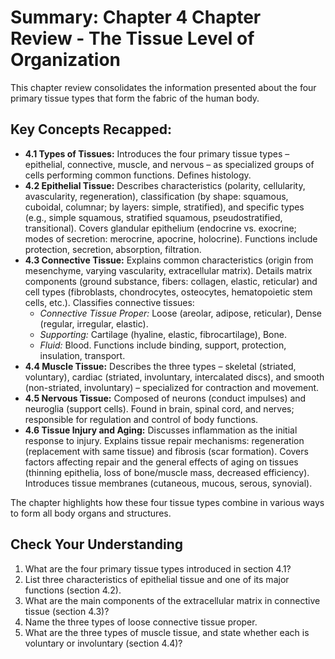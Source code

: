 # Summary: Chapter 4 Chapter Review - The Tissue Level of Organization

This chapter review consolidates the information presented about the four primary tissue types that form the fabric of the human body.

## Key Concepts Recapped:

*   **4.1 Types of Tissues:** Introduces the four primary tissue types – epithelial, connective, muscle, and nervous – as specialized groups of cells performing common functions. Defines histology.
*   **4.2 Epithelial Tissue:** Describes characteristics (polarity, cellularity, avascularity, regeneration), classification (by shape: squamous, cuboidal, columnar; by layers: simple, stratified), and specific types (e.g., simple squamous, stratified squamous, pseudostratified, transitional). Covers glandular epithelium (endocrine vs. exocrine; modes of secretion: merocrine, apocrine, holocrine). Functions include protection, secretion, absorption, filtration.
*   **4.3 Connective Tissue:** Explains common characteristics (origin from mesenchyme, varying vascularity, extracellular matrix). Details matrix components (ground substance, fibers: collagen, elastic, reticular) and cell types (fibroblasts, chondrocytes, osteocytes, hematopoietic stem cells, etc.). Classifies connective tissues:
    *   *Connective Tissue Proper:* Loose (areolar, adipose, reticular), Dense (regular, irregular, elastic).
    *   *Supporting:* Cartilage (hyaline, elastic, fibrocartilage), Bone.
    *   *Fluid:* Blood.
    Functions include binding, support, protection, insulation, transport.
*   **4.4 Muscle Tissue:** Describes the three types – skeletal (striated, voluntary), cardiac (striated, involuntary, intercalated discs), and smooth (non-striated, involuntary) – specialized for contraction and movement.
*   **4.5 Nervous Tissue:** Composed of neurons (conduct impulses) and neuroglia (support cells). Found in brain, spinal cord, and nerves; responsible for regulation and control of body functions.
*   **4.6 Tissue Injury and Aging:** Discusses inflammation as the initial response to injury. Explains tissue repair mechanisms: regeneration (replacement with same tissue) and fibrosis (scar formation). Covers factors affecting repair and the general effects of aging on tissues (thinning epithelia, loss of bone/muscle mass, decreased efficiency). Introduces tissue membranes (cutaneous, mucous, serous, synovial).

The chapter highlights how these four tissue types combine in various ways to form all body organs and structures.

## Check Your Understanding

1.  What are the four primary tissue types introduced in section 4.1?
2.  List three characteristics of epithelial tissue and one of its major functions (section 4.2).
3.  What are the main components of the extracellular matrix in connective tissue (section 4.3)?
4.  Name the three types of loose connective tissue proper.
5.  What are the three types of muscle tissue, and state whether each is voluntary or involuntary (section 4.4)?

